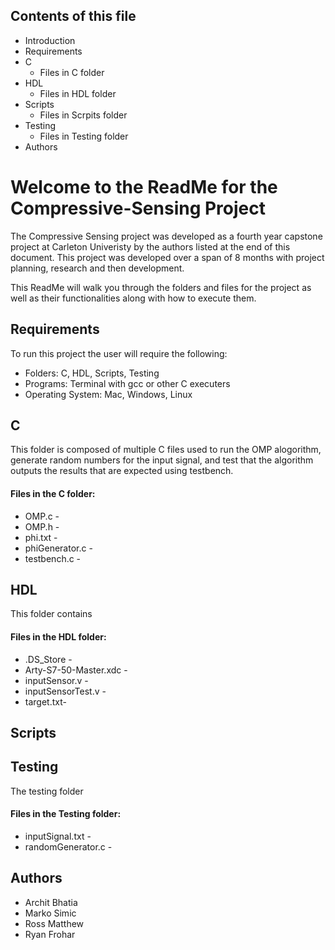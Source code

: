 ## Contents of this file
* Introduction
* Requirements
* C
   * Files in C folder
* HDL
  * Files in HDL folder
* Scripts
  * Files in Scrpits folder
* Testing
  * Files in Testing folder
* Authors 

# Welcome to the ReadMe for the Compressive-Sensing Project
The Compressive Sensing project was developed as a fourth year capstone project at Carleton Univeristy by the authors listed at the end of this document. This project was developed over a span of 8 months with project planning, research and then development.

This ReadMe will walk you through the folders and files for the project as well as their functionalities along with how to execute them.

## Requirements
To run this project the user will require the following:
* Folders: C, HDL, Scripts, Testing
* Programs: Terminal with gcc or other C executers
* Operating System: Mac, Windows, Linux  

## C
This folder is composed of multiple C files used to run the OMP alogorithm, generate random numbers for the input signal, and test that the algorithm outputs the results that are expected using testbench.

#### Files in the C folder:
* OMP.c -
* OMP.h -
* phi.txt -
* phiGenerator.c -
* testbench.c -

## HDL
This folder contains

#### Files in the HDL folder:
* .DS_Store -
* Arty-S7-50-Master.xdc -
* inputSensor.v -
* inputSensorTest.v -
* target.txt-

## Scripts

## Testing
The testing folder

#### Files in the Testing folder:
* inputSignal.txt -
* randomGenerator.c -

## Authors
* Archit Bhatia
* Marko Simic
* Ross Matthew
* Ryan Frohar
